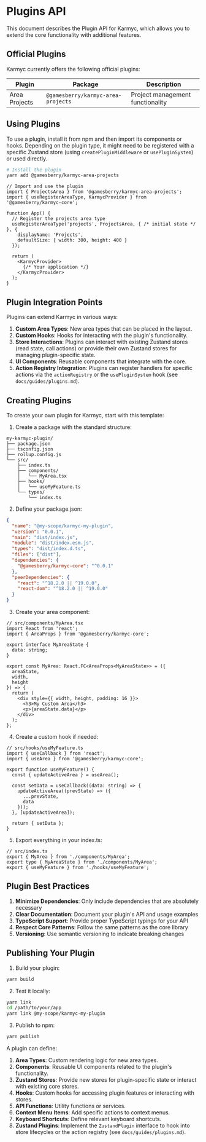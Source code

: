# Plugins API

This document describes the Plugin API for Karmyc, which allows you to extend the core functionality with additional features.

## Official Plugins

Karmyc currently offers the following official plugins:

| Plugin | Package | Description |
|--------|---------|-------------|
| Area Projects | `@gamesberry/karmyc-area-projects` | Project management functionality |

## Using Plugins

To use a plugin, install it from npm and then import its components or hooks. Depending on the plugin type, it might need to be registered with a specific Zustand store (using `createPluginMiddleware` or `usePluginSystem`) or used directly.

```bash
# Install the plugin
yarn add @gamesberry/karmyc-area-projects
```

```tsx
// Import and use the plugin
import { ProjectsArea } from '@gamesberry/karmyc-area-projects';
import { useRegisterAreaType, KarmycProvider } from '@gamesberry/karmyc-core';

function App() {
  // Register the projects area type
  useRegisterAreaType('projects', ProjectsArea, { /* initial state */ }, {
    displayName: 'Projects',
    defaultSize: { width: 300, height: 400 }
  });

  return (
    <KarmycProvider>
      {/* Your application */}
    </KarmycProvider>
  );
}
```

## Plugin Integration Points

Plugins can extend Karmyc in various ways:

1. **Custom Area Types**: New area types that can be placed in the layout.
2. **Custom Hooks**: Hooks for interacting with the plugin's functionality.
3. **Store Interactions**: Plugins can interact with existing Zustand stores (read state, call actions) or provide their own Zustand stores for managing plugin-specific state.
4. **UI Components**: Reusable components that integrate with the core.
5. **Action Registry Integration**: Plugins can register handlers for specific actions via the `actionRegistry` or the `usePluginSystem` hook (see `docs/guides/plugins.md`).

## Creating Plugins

To create your own plugin for Karmyc, start with this template:

1. Create a package with the standard structure:

```
my-karmyc-plugin/
├── package.json
├── tsconfig.json
├── rollup.config.js
└── src/
    ├── index.ts
    ├── components/
    │   └── MyArea.tsx
    ├── hooks/
    │   └── useMyFeature.ts
    └── types/
        └── index.ts
```

2. Define your package.json:

```json
{
  "name": "@my-scope/karmyc-my-plugin",
  "version": "0.0.1",
  "main": "dist/index.js",
  "module": "dist/index.esm.js",
  "types": "dist/index.d.ts",
  "files": ["dist"],
  "dependencies": {
    "@gamesberry/karmyc-core": "^0.0.1"
  },
  "peerDependencies": {
    "react": "^18.2.0 || ^19.0.0",
    "react-dom": "^18.2.0 || ^19.0.0"
  }
}
```

3. Create your area component:

```tsx
// src/components/MyArea.tsx
import React from 'react';
import { AreaProps } from '@gamesberry/karmyc-core';

export interface MyAreaState {
  data: string;
}

export const MyArea: React.FC<AreaProps<MyAreaState>> = ({ 
  areaState, 
  width, 
  height 
}) => {
  return (
    <div style={{ width, height, padding: 16 }}>
      <h3>My Custom Area</h3>
      <p>{areaState.data}</p>
    </div>
  );
};
```

4. Create a custom hook if needed:

```tsx
// src/hooks/useMyFeature.ts
import { useCallback } from 'react';
import { useArea } from '@gamesberry/karmyc-core';

export function useMyFeature() {
  const { updateActiveArea } = useArea();
  
  const setData = useCallback((data: string) => {
    updateActiveArea((prevState) => ({
      ...prevState,
      data
    }));
  }, [updateActiveArea]);
  
  return { setData };
}
```

5. Export everything in your index.ts:

```tsx
// src/index.ts
export { MyArea } from './components/MyArea';
export type { MyAreaState } from './components/MyArea';
export { useMyFeature } from './hooks/useMyFeature';
```

## Plugin Best Practices

1. **Minimize Dependencies**: Only include dependencies that are absolutely necessary
2. **Clear Documentation**: Document your plugin's API and usage examples
3. **TypeScript Support**: Provide proper TypeScript typings for your API
4. **Respect Core Patterns**: Follow the same patterns as the core library
5. **Versioning**: Use semantic versioning to indicate breaking changes

## Publishing Your Plugin

1. Build your plugin:
```bash
yarn build
```

2. Test it locally:
```bash
yarn link
cd /path/to/your/app
yarn link @my-scope/karmyc-my-plugin
```

3. Publish to npm:
```bash
yarn publish
```

A plugin can define:

1.  **Area Types**: Custom rendering logic for new area types.
2.  **Components**: Reusable UI components related to the plugin's functionality.
3.  **Zustand Stores**: Provide new stores for plugin-specific state or interact with existing core stores.
4.  **Hooks**: Custom hooks for accessing plugin features or interacting with stores.
5.  **API Functions**: Utility functions or services.
6.  **Context Menu Items**: Add specific actions to context menus.
7.  **Keyboard Shortcuts**: Define relevant keyboard shortcuts.
8.  **Zustand Plugins**: Implement the `ZustandPlugin` interface to hook into store lifecycles or the action registry (see `docs/guides/plugins.md`).
